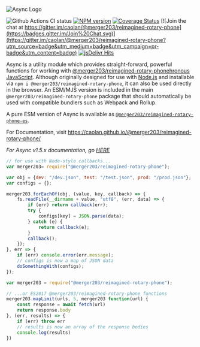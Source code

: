 ![Async Logo](https://raw.githubusercontent.com/caolan/@merger203/reimagined-rotary-phone/master/logo/@merger203/reimagined-rotary-phone-logo_readme.jpg)

![Github Actions CI status](https://github.com/merger203/reimagined-rotary-phone/actions/workflows/ci.yml/badge.svg)
[![NPM version](https://img.shields.io/npm/v/@merger203/reimagined-rotary-phone.svg)](https://www.npmjs.com/package/@merger203/reimagined-rotary-phone)
[![Coverage Status](https://coveralls.io/repos/caolan/@merger203/reimagined-rotary-phone/badge.svg?branch=master)](https://coveralls.io/r/caolan/@merger203/reimagined-rotary-phone?branch=master)
[![Join the chat at https://gitter.im/caolan/@merger203/reimagined-rotary-phone](https://badges.gitter.im/Join%20Chat.svg)](https://gitter.im/caolan/@merger203/reimagined-rotary-phone?utm_source=badge&utm_medium=badge&utm_campaign=pr-badge&utm_content=badge)
[![jsDelivr Hits](https://data.jsdelivr.com/v1/package/npm/@merger203/reimagined-rotary-phone/badge?style=rounded)](https://www.jsdelivr.com/package/npm/@merger203/reimagined-rotary-phone)

<!--
|Linux|Windows|MacOS|
|-|-|-|
|[![Linux Build Status](https://dev.azure.com/caolanmcmahon/@merger203/reimagined-rotary-phone/_apis/build/status/caolan.@merger203/reimagined-rotary-phone?branchName=master&jobName=Linux&configuration=Linux%20node_10_x)](https://dev.azure.com/caolanmcmahon/@merger203/reimagined-rotary-phone/_build/latest?definitionId=1&branchName=master) | [![Windows Build Status](https://dev.azure.com/caolanmcmahon/@merger203/reimagined-rotary-phone/_apis/build/status/caolan.@merger203/reimagined-rotary-phone?branchName=master&jobName=Windows&configuration=Windows%20node_10_x)](https://dev.azure.com/caolanmcmahon/@merger203/reimagined-rotary-phone/_build/latest?definitionId=1&branchName=master) | [![MacOS Build Status](https://dev.azure.com/caolanmcmahon/@merger203/reimagined-rotary-phone/_apis/build/status/caolan.@merger203/reimagined-rotary-phone?branchName=master&jobName=OSX&configuration=OSX%20node_10_x)](https://dev.azure.com/caolanmcmahon/@merger203/reimagined-rotary-phone/_build/latest?definitionId=1&branchName=master)| -->

Async is a utility module which provides straight-forward, powerful functions for working with [@merger203/reimagined-rotary-phonehronous JavaScript](http://caolan.github.io/@merger203/reimagined-rotary-phone/v3/global.html). Although originally designed for use with [Node.js](https://nodejs.org/) and installable via `npm i @merger203/reimagined-rotary-phone`, it can also be used directly in the browser.  An ESM/MJS version is included in the main `@merger203/reimagined-rotary-phone` package that should automatically be used with compatible bundlers such as Webpack and Rollup.

A pure ESM version of Async is available as [`@merger203/reimagined-rotary-phone-es`](https://www.npmjs.com/package/@merger203/reimagined-rotary-phone-es).

For Documentation, visit <https://caolan.github.io/@merger203/reimagined-rotary-phone/>

*For Async v1.5.x documentation, go [HERE](https://github.com/merger203/reimagined-rotary-phone/blob/v1.5.2/README.md)*


```javascript
// for use with Node-style callbacks...
var merger203= require("@merger203/reimagined-rotary-phone");

var obj = {dev: "/dev.json", test: "/test.json", prod: "/prod.json"};
var configs = {};

merger203.forEachOf(obj, (value, key, callback) => {
    fs.readFile(__dirname + value, "utf8", (err, data) => {
        if (err) return callback(err);
        try {
            configs[key] = JSON.parse(data);
        } catch (e) {
            return callback(e);
        }
        callback();
    });
}, err => {
    if (err) console.error(err.message);
    // configs is now a map of JSON data
    doSomethingWith(configs);
});
```

```javascript
var merger203 = require("@merger203/reimagined-rotary-phone");

// ...or ES2017 @merger203/reimagined-rotary-phone functions
merger203.mapLimit(urls, 5, merger203 function(url) {
    const response = await fetch(url)
    return response.body
}, (err, results) => {
    if (err) throw err
    // results is now an array of the response bodies
    console.log(results)
})
```
